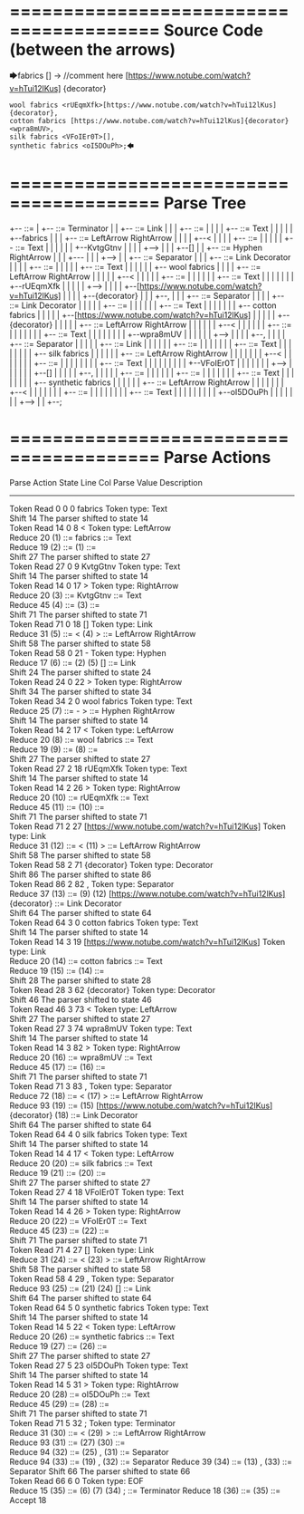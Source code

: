 ========================================
Source Code (between the arrows)
========================================

🡆fabrics <KvtgGtnv>[] -> //comment here [https://www.notube.com/watch?v=hTui12lKus] {decorator} 

    wool fabrics <rUEqmXfk>[https://www.notube.com/watch?v=hTui12lKus] {decorator},
    cotton fabrics [https://www.notube.com/watch?v=hTui12lKus]{decorator}<wpra8mUV>,
    silk fabrics <VFoIEr0T>[],
    synthetic fabrics <oI5DOuPh>;🡄

========================================
Parse Tree
========================================

+--<scripture> ::= <expression>
|  +--<expression> ::= <item> <producer> <item-or-expression-list> Terminator
|  |  +--<item> ::= <text> <tag> Link
|  |  |  +--<text> ::= <text-chunk>
|  |  |  |  +--<text-chunk> ::= Text
|  |  |  |  |  +--fabrics 
|  |  |  +--<tag> ::= LeftArrow <text> RightArrow
|  |  |  |  +--<
|  |  |  |  +--<text> ::= <text-chunk>
|  |  |  |  |  +--<text-chunk> ::= Text
|  |  |  |  |  |  +--KvtgGtnv
|  |  |  |  +-->
|  |  |  +--[]
|  |  +--<producer> ::= Hyphen RightArrow
|  |  |  +---
|  |  |  +-->
|  |  +--<item-or-expression-list> ::= <item> Separator <item-or-expression-list>
|  |  |  +--<item> ::= <text> <tag> Link Decorator
|  |  |  |  +--<text> ::= <text-chunk>
|  |  |  |  |  +--<text-chunk> ::= Text
|  |  |  |  |  |  +--    wool fabrics 
|  |  |  |  +--<tag> ::= LeftArrow <text> RightArrow
|  |  |  |  |  +--<
|  |  |  |  |  +--<text> ::= <text-chunk>
|  |  |  |  |  |  +--<text-chunk> ::= Text
|  |  |  |  |  |  |  +--rUEqmXfk
|  |  |  |  |  +-->
|  |  |  |  +--[https://www.notube.com/watch?v=hTui12lKus]
|  |  |  |  +--{decorator}
|  |  |  +--,
|  |  |  +--<item-or-expression-list> ::= <item> Separator <item-or-expression-list>
|  |  |  |  +--<item> ::= <text> Link Decorator <tag>
|  |  |  |  |  +--<text> ::= <text-chunk>
|  |  |  |  |  |  +--<text-chunk> ::= Text
|  |  |  |  |  |  |  +--    cotton fabrics 
|  |  |  |  |  +--[https://www.notube.com/watch?v=hTui12lKus]
|  |  |  |  |  +--{decorator}
|  |  |  |  |  +--<tag> ::= LeftArrow <text> RightArrow
|  |  |  |  |  |  +--<
|  |  |  |  |  |  +--<text> ::= <text-chunk>
|  |  |  |  |  |  |  +--<text-chunk> ::= Text
|  |  |  |  |  |  |  |  +--wpra8mUV
|  |  |  |  |  |  +-->
|  |  |  |  +--,
|  |  |  |  +--<item-or-expression-list> ::= <item> Separator <item>
|  |  |  |  |  +--<item> ::= <text> <tag> Link
|  |  |  |  |  |  +--<text> ::= <text-chunk>
|  |  |  |  |  |  |  +--<text-chunk> ::= Text
|  |  |  |  |  |  |  |  +--    silk fabrics 
|  |  |  |  |  |  +--<tag> ::= LeftArrow <text> RightArrow
|  |  |  |  |  |  |  +--<
|  |  |  |  |  |  |  +--<text> ::= <text-chunk>
|  |  |  |  |  |  |  |  +--<text-chunk> ::= Text
|  |  |  |  |  |  |  |  |  +--VFoIEr0T
|  |  |  |  |  |  |  +-->
|  |  |  |  |  |  +--[]
|  |  |  |  |  +--,
|  |  |  |  |  +--<item> ::= <text> <tag>
|  |  |  |  |  |  +--<text> ::= <text-chunk>
|  |  |  |  |  |  |  +--<text-chunk> ::= Text
|  |  |  |  |  |  |  |  +--    synthetic fabrics 
|  |  |  |  |  |  +--<tag> ::= LeftArrow <text> RightArrow
|  |  |  |  |  |  |  +--<
|  |  |  |  |  |  |  +--<text> ::= <text-chunk>
|  |  |  |  |  |  |  |  +--<text-chunk> ::= Text
|  |  |  |  |  |  |  |  |  +--oI5DOuPh
|  |  |  |  |  |  |  +-->
|  |  +--;


========================================
Parse Actions
========================================

Parse Action      State    Line     Col   Parse Value                                                                   Description                                                             
---------------   -----   -----   -----   ---------------------------------------------------------------------------   ------------------------------------------------------------------------
Token Read            0       0       0   fabrics                                                                       Token type: Text                                                        
Shift                14                                                                                                 The parser shifted to state 14                                          
Token Read           14       0       8   <                                                                             Token type: LeftArrow                                                   
Reduce               20                   (1) ::= fabrics                                                               <text-chunk> ::= Text                                                   
Reduce               19                   (2) ::= (1)                                                                   <text> ::= <text-chunk>                                                 
Shift                27                                                                                                 The parser shifted to state 27                                          
Token Read           27       0       9   KvtgGtnv                                                                      Token type: Text                                                        
Shift                14                                                                                                 The parser shifted to state 14                                          
Token Read           14       0      17   >                                                                             Token type: RightArrow                                                  
Reduce               20                   (3) ::= KvtgGtnv                                                              <text-chunk> ::= Text                                                   
Reduce               45                   (4) ::= (3)                                                                   <text> ::= <text-chunk>                                                 
Shift                71                                                                                                 The parser shifted to state 71                                          
Token Read           71       0      18   []                                                                            Token type: Link                                                        
Reduce               31                   (5) ::= < (4) >                                                               <tag> ::= LeftArrow <text> RightArrow                                   
Shift                58                                                                                                 The parser shifted to state 58                                          
Token Read           58       0      21   -                                                                             Token type: Hyphen                                                      
Reduce               17                   (6) ::= (2) (5) []                                                            <item> ::= <text> <tag> Link                                            
Shift                24                                                                                                 The parser shifted to state 24                                          
Token Read           24       0      22   >                                                                             Token type: RightArrow                                                  
Shift                34                                                                                                 The parser shifted to state 34                                          
Token Read           34       2       0       wool fabrics                                                              Token type: Text                                                        
Reduce               25                   (7) ::= - >                                                                   <producer> ::= Hyphen RightArrow                                        
Shift                14                                                                                                 The parser shifted to state 14                                          
Token Read           14       2      17   <                                                                             Token type: LeftArrow                                                   
Reduce               20                   (8) ::=     wool fabrics                                                      <text-chunk> ::= Text                                                   
Reduce               19                   (9) ::= (8)                                                                   <text> ::= <text-chunk>                                                 
Shift                27                                                                                                 The parser shifted to state 27                                          
Token Read           27       2      18   rUEqmXfk                                                                      Token type: Text                                                        
Shift                14                                                                                                 The parser shifted to state 14                                          
Token Read           14       2      26   >                                                                             Token type: RightArrow                                                  
Reduce               20                   (10) ::= rUEqmXfk                                                             <text-chunk> ::= Text                                                   
Reduce               45                   (11) ::= (10)                                                                 <text> ::= <text-chunk>                                                 
Shift                71                                                                                                 The parser shifted to state 71                                          
Token Read           71       2      27   [https://www.notube.com/watch?v=hTui12lKus]                                   Token type: Link                                                        
Reduce               31                   (12) ::= < (11) >                                                             <tag> ::= LeftArrow <text> RightArrow                                   
Shift                58                                                                                                 The parser shifted to state 58                                          
Token Read           58       2      71   {decorator}                                                                   Token type: Decorator                                                   
Shift                86                                                                                                 The parser shifted to state 86                                          
Token Read           86       2      82   ,                                                                             Token type: Separator                                                   
Reduce               37                   (13) ::= (9) (12) [https://www.notube.com/watch?v=hTui12lKus] {decorator}     <item> ::= <text> <tag> Link Decorator                                  
Shift                64                                                                                                 The parser shifted to state 64                                          
Token Read           64       3       0       cotton fabrics                                                            Token type: Text                                                        
Shift                14                                                                                                 The parser shifted to state 14                                          
Token Read           14       3      19   [https://www.notube.com/watch?v=hTui12lKus]                                   Token type: Link                                                        
Reduce               20                   (14) ::=     cotton fabrics                                                   <text-chunk> ::= Text                                                   
Reduce               19                   (15) ::= (14)                                                                 <text> ::= <text-chunk>                                                 
Shift                28                                                                                                 The parser shifted to state 28                                          
Token Read           28       3      62   {decorator}                                                                   Token type: Decorator                                                   
Shift                46                                                                                                 The parser shifted to state 46                                          
Token Read           46       3      73   <                                                                             Token type: LeftArrow                                                   
Shift                27                                                                                                 The parser shifted to state 27                                          
Token Read           27       3      74   wpra8mUV                                                                      Token type: Text                                                        
Shift                14                                                                                                 The parser shifted to state 14                                          
Token Read           14       3      82   >                                                                             Token type: RightArrow                                                  
Reduce               20                   (16) ::= wpra8mUV                                                             <text-chunk> ::= Text                                                   
Reduce               45                   (17) ::= (16)                                                                 <text> ::= <text-chunk>                                                 
Shift                71                                                                                                 The parser shifted to state 71                                          
Token Read           71       3      83   ,                                                                             Token type: Separator                                                   
Reduce               72                   (18) ::= < (17) >                                                             <tag> ::= LeftArrow <text> RightArrow                                   
Reduce               93                   (19) ::= (15) [https://www.notube.com/watch?v=hTui12lKus] {decorator} (18)    <item> ::= <text> Link Decorator <tag>                                  
Shift                64                                                                                                 The parser shifted to state 64                                          
Token Read           64       4       0       silk fabrics                                                              Token type: Text                                                        
Shift                14                                                                                                 The parser shifted to state 14                                          
Token Read           14       4      17   <                                                                             Token type: LeftArrow                                                   
Reduce               20                   (20) ::=     silk fabrics                                                     <text-chunk> ::= Text                                                   
Reduce               19                   (21) ::= (20)                                                                 <text> ::= <text-chunk>                                                 
Shift                27                                                                                                 The parser shifted to state 27                                          
Token Read           27       4      18   VFoIEr0T                                                                      Token type: Text                                                        
Shift                14                                                                                                 The parser shifted to state 14                                          
Token Read           14       4      26   >                                                                             Token type: RightArrow                                                  
Reduce               20                   (22) ::= VFoIEr0T                                                             <text-chunk> ::= Text                                                   
Reduce               45                   (23) ::= (22)                                                                 <text> ::= <text-chunk>                                                 
Shift                71                                                                                                 The parser shifted to state 71                                          
Token Read           71       4      27   []                                                                            Token type: Link                                                        
Reduce               31                   (24) ::= < (23) >                                                             <tag> ::= LeftArrow <text> RightArrow                                   
Shift                58                                                                                                 The parser shifted to state 58                                          
Token Read           58       4      29   ,                                                                             Token type: Separator                                                   
Reduce               93                   (25) ::= (21) (24) []                                                         <item> ::= <text> <tag> Link                                            
Shift                64                                                                                                 The parser shifted to state 64                                          
Token Read           64       5       0       synthetic fabrics                                                         Token type: Text                                                        
Shift                14                                                                                                 The parser shifted to state 14                                          
Token Read           14       5      22   <                                                                             Token type: LeftArrow                                                   
Reduce               20                   (26) ::=     synthetic fabrics                                                <text-chunk> ::= Text                                                   
Reduce               19                   (27) ::= (26)                                                                 <text> ::= <text-chunk>                                                 
Shift                27                                                                                                 The parser shifted to state 27                                          
Token Read           27       5      23   oI5DOuPh                                                                      Token type: Text                                                        
Shift                14                                                                                                 The parser shifted to state 14                                          
Token Read           14       5      31   >                                                                             Token type: RightArrow                                                  
Reduce               20                   (28) ::= oI5DOuPh                                                             <text-chunk> ::= Text                                                   
Reduce               45                   (29) ::= (28)                                                                 <text> ::= <text-chunk>                                                 
Shift                71                                                                                                 The parser shifted to state 71                                          
Token Read           71       5      32   ;                                                                             Token type: Terminator                                                  
Reduce               31                   (30) ::= < (29) >                                                             <tag> ::= LeftArrow <text> RightArrow                                   
Reduce               93                   (31) ::= (27) (30)                                                            <item> ::= <text> <tag>                                                 
Reduce               94                   (32) ::= (25) , (31)                                                          <item-or-expression-list> ::= <item> Separator <item>                   
Reduce               94                   (33) ::= (19) , (32)                                                          <item-or-expression-list> ::= <item> Separator <item-or-expression-list>
Reduce               39                   (34) ::= (13) , (33)                                                          <item-or-expression-list> ::= <item> Separator <item-or-expression-list>
Shift                66                                                                                                 The parser shifted to state 66                                          
Token Read           66       6       0                                                                                 Token type: EOF                                                         
Reduce               15                   (35) ::= (6) (7) (34) ;                                                       <expression> ::= <item> <producer> <item-or-expression-list> Terminator 
Reduce               18                   (36) ::= (35)                                                                 <scripture> ::= <expression>                                            
Accept               18                                                                                                                                                                         



